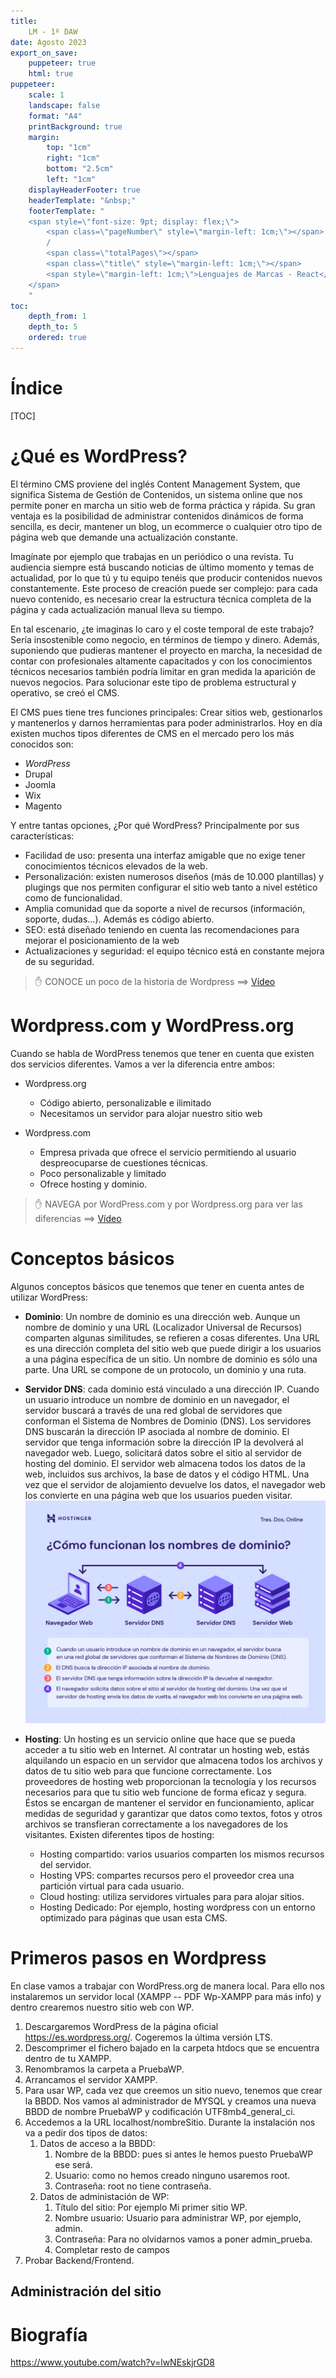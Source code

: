 ```yaml
---
title: 
    LM - 1º DAW
date: Agosto 2023
export_on_save:
    puppeteer: true
    html: true
puppeteer:
    scale: 1
    landscape: false
    format: "A4"
    printBackground: true
    margin:
        top: "1cm"
        right: "1cm"
        bottom: "2.5cm"
        left: "1cm"
    displayHeaderFooter: true
    headerTemplate: "&nbsp;"
    footerTemplate: "
    <span style=\"font-size: 9pt; display: flex;\">
        <span class=\"pageNumber\" style=\"margin-left: 1cm;\"></span>
        /
        <span class=\"totalPages\"></span>
        <span class=\"title\" style=\"margin-left: 1cm;\"></span>
        <span style=\"margin-left: 1cm;\">Lenguajes de Marcas - React</span>
    </span>
    "
toc:
    depth_from: 1
    depth_to: 5
    ordered: true
---
```



# Índice

[TOC]

<div style="page-break-after:always;">


# ¿Qué es WordPress? 

El término CMS proviene del inglés Content Management System, que significa Sistema de Gestión de Contenidos, un sistema online que nos permite poner en marcha un sitio web de forma práctica y rápida. Su gran ventaja es la posibilidad de administrar contenidos dinámicos de forma sencilla, es decir, mantener un blog, un ecommerce o cualquier otro tipo de página web que demande una actualización constante.

Imagínate por ejemplo que trabajas en un periódico o una revista. Tu audiencia siempre está buscando noticias de último momento y temas de actualidad, por lo que tú y tu equipo tenéis que producir contenidos nuevos constantemente. Este proceso de creación puede ser complejo: para cada nuevo contenido, es necesario crear la estructura técnica completa de la página y cada actualización manual lleva su tiempo. 

En tal escenario, ¿te imaginas lo caro y el coste temporal de este trabajo? Sería insostenible como negocio, en términos de tiempo y dinero.
Además, suponiendo que pudieras mantener el proyecto en marcha, la necesidad de contar con profesionales altamente capacitados y con los conocimientos técnicos necesarios también podría limitar en gran medida la aparición de nuevos negocios.
Para solucionar este tipo de problema estructural y operativo, se creó el CMS.

El CMS pues tiene tres funciones principales: Crear sitios web, gestionarlos y mantenerlos y darnos herramientas para poder administrarlos. Hoy en día existen muchos tipos diferentes de CMS en el mercado pero los más conocidos son:

* *WordPress*
* Drupal
* Joomla
* Wix
* Magento

Y entre tantas opciones, ¿Por qué WordPress? Principalmente por sus características:

* Facilidad de uso: presenta una interfaz amigable que no exige tener conocimientos técnicos elevados de la web.
* Personalización: existen numerosos diseños (más de 10.000 plantillas) y plugings que nos permiten configurar el sitio web tanto a nivel estético como de funcionalidad.
* Amplia comunidad que da soporte a nivel de recursos (información, soporte, dudas...). Además es código abierto.
* SEO: está diseñado teniendo en cuenta las recomendaciones para mejorar el posicionamiento de la web
* Actualizaciones y seguridad: el equipo técnico está en constante mejora de su seguridad.

> :hand: CONOCE un poco de la historia de Wordpress ==> [Vídeo](https://youtu.be/Zbor4XFOdKA)

</div>

<div style="page-break-after:always;">

# Wordpress.com y WordPress.org

Cuando se habla de WordPress tenemos que tener en cuenta que existen dos servicios diferentes. Vamos a ver la diferencia entre ambos:

- Wordpress.org
    - Código abierto, personalizable e ilimitado
    - Necesitamos un servidor para alojar nuestro sitio web

- Wordpress.com 
   - Empresa privada que ofrece el servicio permitiendo al usuario despreocuparse de cuestiones técnicas.
    - Poco personalizable y limitado
    - Ofrece hosting y dominio.


 > :hand: NAVEGA por WordPress.com y por Wordpress.org para ver las diferencias ==> [Vídeo](https://youtu.be/Zbor4XFOdKA)

</div>

<div style="page-break-after:always;">

# Conceptos básicos

Algunos conceptos básicos que tenemos que tener en cuenta antes de utilizar WordPress:

- **Dominio**: Un nombre de dominio es una dirección web. Aunque un nombre de dominio y una URL (Localizador Universal de Recursos) comparten algunas similitudes, se refieren a cosas diferentes. Una URL es una dirección completa del sitio web que puede dirigir a los usuarios a una página específica de un sitio. Un nombre de dominio es sólo una parte. Una URL se compone de un protocolo, un dominio y una ruta. 
  
- **Servidor DNS**: cada dominio está vinculado a una dirección IP. Cuando un usuario introduce un nombre de dominio en un navegador, el servidor buscará a través de una red global de servidores que conforman el Sistema de Nombres de Dominio (DNS). Los servidores DNS buscarán la dirección IP asociada al nombre de dominio. El servidor que tenga información sobre la dirección IP la devolverá al navegador web. Luego, solicitará datos sobre el sitio al servidor de hosting del dominio.
El servidor web almacena todos los datos de la web, incluidos sus archivos, la base de datos y el código HTML. Una vez que el servidor de alojamiento devuelve los datos, el navegador web los convierte en una página web que los usuarios pueden visitar.
![Imagen esquema DNS](../Resources/dns.webp)
- **Hosting**: Un hosting es un servicio online que hace que se pueda acceder a tu sitio web en Internet. Al contratar un hosting web, estás alquilando un espacio en un servidor que almacena todos los archivos y datos de tu sitio web para que funcione correctamente.
Los proveedores de hosting web proporcionan la tecnología y los recursos necesarios para que tu sitio web funcione de forma eficaz y segura. Éstos se encargan de mantener el servidor en funcionamiento, aplicar medidas de seguridad y garantizar que datos como textos, fotos y otros archivos se transfieran correctamente a los navegadores de los visitantes. Existen diferentes tipos de hosting:
  - Hosting compartido: varios usuarios comparten los mismos recursos del servidor.
  - Hosting VPS: compartes recursos pero el proveedor crea una partición virtual para cada usuario.
  - Cloud hosting: utiliza servidores virtuales para para alojar sitios.
  - Hosting Dedicado: Por ejemplo, hosting wordpress con un entorno optimizado para páginas que usan esta CMS. 

</div>

<div style="page-break-after:always;">

# Primeros pasos en Wordpress

En clase vamos a trabajar con WordPress.org de manera local. Para ello nos instalaremos un servidor local (XAMPP -- PDF Wp-XAMPP para más info) y dentro crearemos nuestro sitio web con WP. 

1. Descargaremos WordPress de la página oficial https://es.wordpress.org/. Cogeremos la última versión LTS. 
2. Descomprimer el fichero bajado en la carpeta htdocs que se encuentra dentro de tu XAMPP.
3. Renombramos la carpeta a PruebaWP.
4. Arrancamos el servidor XAMPP.
5. Para usar WP, cada vez que creemos un sitio nuevo, tenemos que crear la BBDD. Nos vamos al administrador de MYSQL y creamos una nueva BBDD de nombre PruebaWP y codificación UTF8mb4_general_ci.
6. Accedemos a la URL localhost/nombreSitio. Durante la instalación nos va a pedir dos tipos de datos:
   1. Datos de acceso a la BBDD: 
      1. Nombre de la BBDD: pues si antes le hemos puesto PruebaWP ese será.
      2. Usuario: como no hemos creado ninguno usaremos root.
      3. Contraseña: root no tiene contraseña.
   2. Datos de administación de WP:
      1. Título del sitio: Por ejemplo Mi primer sitio WP.
      2. Nombre usuario: Usuario para administrar WP, por ejemplo, admin.
      3. Contraseña: Para no olvidarnos vamos a poner admin_prueba.
      4. Completar resto de campos
7. Probar Backend/Frontend. 

## Administración del sitio

  
</div>



# Biografía

https://www.youtube.com/watch?v=lwNEskjrGD8
